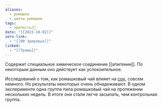 ```yaml
---
aliases:
  - ромашка
  - цветы ромашки
tags:
  - зрелость/🌱
date: "[[2023-10-02]]"
zero-link:
  - "[[00 Здоровье]]"
linked:
  - "[[Травы]]"
---
```

Содержит специальное химическое соединение [[апигенин]]. По некоторым данным оно действует как успокоительное.

Исследований о том, как ромашковый чай влияет на [сон](wiki/zero/00%20Сон.md), совсем немного. Но результаты некоторых очень обнадеживают. В одном эксперименте одна группа пила ромашковый чай на протяжении нескольких недель. В итоге они стали легче засыпать, чем контрольная группа.